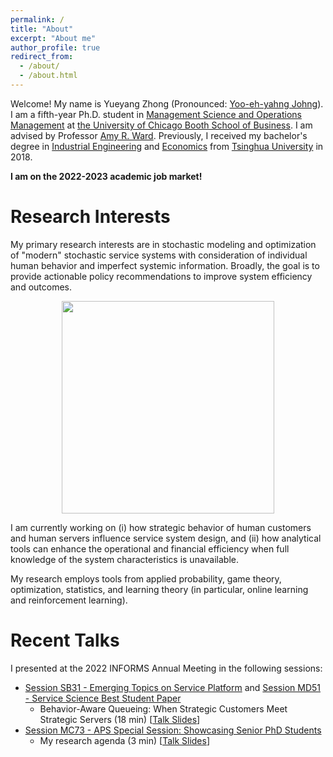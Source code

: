 ```yaml
---
permalink: /
title: "About"
excerpt: "About me"
author_profile: true
redirect_from: 
  - /about/
  - /about.html
---
```


Welcome! My name is Yueyang Zhong (Pronounced: [Yoo-eh-yahng Johng](https://translate.google.com/?hl=en&tab=TT&sl=en&tl=zh-CN&text=Yueyang%20Zhong&op=translate)). I am a fifth-year Ph.D. student in [Management Science and Operations Management](https://www.chicagobooth.edu/phd/dissertation-areas/management-science-and-operations-management) at [the University of Chicago Booth School of Business](https://www.chicagobooth.edu). I am advised by Professor [Amy R. Ward](https://www.chicagobooth.edu/faculty/directory/w/amy-ward). Previously, I received my bachelor's degree in [Industrial Engineering](https://www.ie.tsinghua.edu.cn/eng) and [Economics](https://www.sem.tsinghua.edu.cn/en) from [Tsinghua University](https://www.tsinghua.edu.cn/en) in 2018.  

**I am on the 2022-2023 academic job market!**

# Research Interests
My primary research interests are in stochastic modeling and optimization of "modern" stochastic service systems with consideration of individual human behavior and imperfect systemic information. Broadly, the goal is to provide actionable policy recommendations to improve system efficiency and outcomes. 

<p align="center">
<img src='https://raw.githubusercontent.com/yzhong0/yueyangzhong/main/images/venn.png' width="340">
</p>

I am currently working on (i) how strategic behavior of human customers and human servers influence service system design, and (ii) how analytical tools can enhance the operational and financial efficiency when full knowledge of the system characteristics is unavailable. 

My research employs tools from applied probability, game theory, optimization, statistics, and learning theory (in particular, online learning and reinforcement learning). 


# Recent Talks
I presented at the 2022 INFORMS Annual Meeting in the following sessions: 
- [Session SB31 - Emerging Topics on Service Platform](https://www.abstractsonline.com/pp8/?__hstc=194041586.26d432e6e1461cbb4404a540a9b0c1e1.1657821478539.1661982061825.1661987443359.66&__hssc=194041586.2.1661987443359&__hsfp=4151869950&hsCtaTracking=025ee829-9db5-4f89-95dc-637573ec15db%7Cea016d7d-8b17-4156-8c3b-c1c801f2ba1f#!/10693/session/1064) and [Session MD51 - Service Science Best Student Paper](https://www.abstractsonline.com/pp8/?__hstc=194041586.26d432e6e1461cbb4404a540a9b0c1e1.1657821478539.1661982061825.1661987443359.66&__hssc=194041586.2.1661987443359&__hsfp=4151869950&hsCtaTracking=025ee829-9db5-4f89-95dc-637573ec15db%7Cea016d7d-8b17-4156-8c3b-c1c801f2ba1f#!/10693/session/1526) 
  - Behavior-Aware Queueing: When Strategic Customers Meet Strategic Servers (18 min) [[Talk Slides](https://yzhong0.github.io/yueyangzhong/files/StrategicInteraction_slides.pdf)]
- [Session MC73 - APS Special Session: Showcasing Senior PhD Students](https://www.abstractsonline.com/pp8/?__hstc=194041586.26d432e6e1461cbb4404a540a9b0c1e1.1657821478539.1661982061825.1661987443359.66&__hssc=194041586.2.1661987443359&__hsfp=4151869950&hsCtaTracking=025ee829-9db5-4f89-95dc-637573ec15db%7Cea016d7d-8b17-4156-8c3b-c1c801f2ba1f#!/10693/session/1078)  
  - My research agenda (3 min) [[Talk Slides](https://yzhong0.github.io/yueyangzhong/files/Flash-talk_slides.pdf)]










